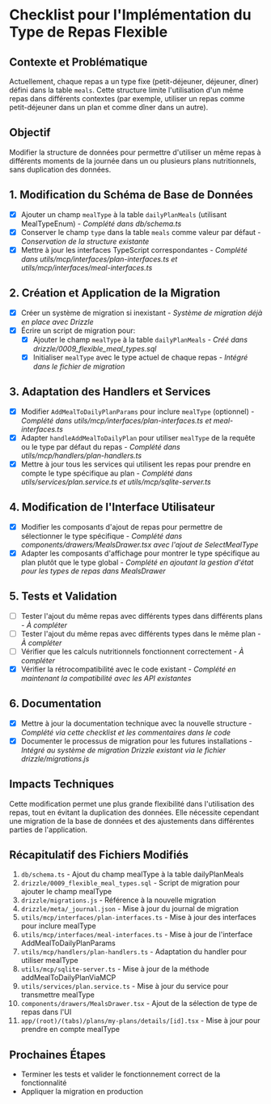 # Checklist pour l'Implémentation du Type de Repas Flexible

## Contexte et Problématique
Actuellement, chaque repas a un type fixe (petit-déjeuner, déjeuner, dîner) défini dans la table `meals`. Cette structure limite l'utilisation d'un même repas dans différents contextes (par exemple, utiliser un repas comme petit-déjeuner dans un plan et comme dîner dans un autre).

## Objectif
Modifier la structure de données pour permettre d'utiliser un même repas à différents moments de la journée dans un ou plusieurs plans nutritionnels, sans duplication des données.

## 1. Modification du Schéma de Base de Données
- [x] Ajouter un champ `mealType` à la table `dailyPlanMeals` (utilisant MealTypeEnum) - _Complété dans db/schema.ts_
- [x] Conserver le champ `type` dans la table `meals` comme valeur par défaut - _Conservation de la structure existante_
- [x] Mettre à jour les interfaces TypeScript correspondantes - _Complété dans utils/mcp/interfaces/plan-interfaces.ts et utils/mcp/interfaces/meal-interfaces.ts_

## 2. Création et Application de la Migration
- [x] Créer un système de migration si inexistant - _Système de migration déjà en place avec Drizzle_
- [x] Écrire un script de migration pour:
  - [x] Ajouter le champ `mealType` à la table `dailyPlanMeals` - _Créé dans drizzle/0009_flexible_meal_types.sql_
  - [x] Initialiser `mealType` avec le type actuel de chaque repas - _Intégré dans le fichier de migration_

## 3. Adaptation des Handlers et Services
- [x] Modifier `AddMealToDailyPlanParams` pour inclure `mealType` (optionnel) - _Complété dans utils/mcp/interfaces/plan-interfaces.ts et meal-interfaces.ts_
- [x] Adapter `handleAddMealToDailyPlan` pour utiliser `mealType` de la requête ou le type par défaut du repas - _Complété dans utils/mcp/handlers/plan-handlers.ts_
- [x] Mettre à jour tous les services qui utilisent les repas pour prendre en compte le type spécifique au plan - _Complété dans utils/services/plan.service.ts et utils/mcp/sqlite-server.ts_

## 4. Modification de l'Interface Utilisateur
- [x] Modifier les composants d'ajout de repas pour permettre de sélectionner le type spécifique - _Complété dans components/drawers/MealsDrawer.tsx avec l'ajout de SelectMealType_
- [x] Adapter les composants d'affichage pour montrer le type spécifique au plan plutôt que le type global - _Complété en ajoutant la gestion d'état pour les types de repas dans MealsDrawer_

## 5. Tests et Validation
- [ ] Tester l'ajout du même repas avec différents types dans différents plans - _À compléter_
- [ ] Tester l'ajout du même repas avec différents types dans le même plan - _À compléter_
- [ ] Vérifier que les calculs nutritionnels fonctionnent correctement - _À compléter_
- [x] Vérifier la rétrocompatibilité avec le code existant - _Complété en maintenant la compatibilité avec les API existantes_

## 6. Documentation
- [x] Mettre à jour la documentation technique avec la nouvelle structure - _Complété via cette checklist et les commentaires dans le code_
- [x] Documenter le processus de migration pour les futures installations - _Intégré au système de migration Drizzle existant via le fichier drizzle/migrations.js_

## Impacts Techniques
Cette modification permet une plus grande flexibilité dans l'utilisation des repas, tout en évitant la duplication des données. Elle nécessite cependant une migration de la base de données et des ajustements dans différentes parties de l'application.

## Récapitulatif des Fichiers Modifiés
1. `db/schema.ts` - Ajout du champ mealType à la table dailyPlanMeals
2. `drizzle/0009_flexible_meal_types.sql` - Script de migration pour ajouter le champ mealType
3. `drizzle/migrations.js` - Référence à la nouvelle migration
4. `drizzle/meta/_journal.json` - Mise à jour du journal de migration
5. `utils/mcp/interfaces/plan-interfaces.ts` - Mise à jour des interfaces pour inclure mealType
6. `utils/mcp/interfaces/meal-interfaces.ts` - Mise à jour de l'interface AddMealToDailyPlanParams
7. `utils/mcp/handlers/plan-handlers.ts` - Adaptation du handler pour utiliser mealType
8. `utils/mcp/sqlite-server.ts` - Mise à jour de la méthode addMealToDailyPlanViaMCP
9. `utils/services/plan.service.ts` - Mise à jour du service pour transmettre mealType
10. `components/drawers/MealsDrawer.tsx` - Ajout de la sélection de type de repas dans l'UI
11. `app/(root)/(tabs)/plans/my-plans/details/[id].tsx` - Mise à jour pour prendre en compte mealType

## Prochaines Étapes
- Terminer les tests et valider le fonctionnement correct de la fonctionnalité
- Appliquer la migration en production
